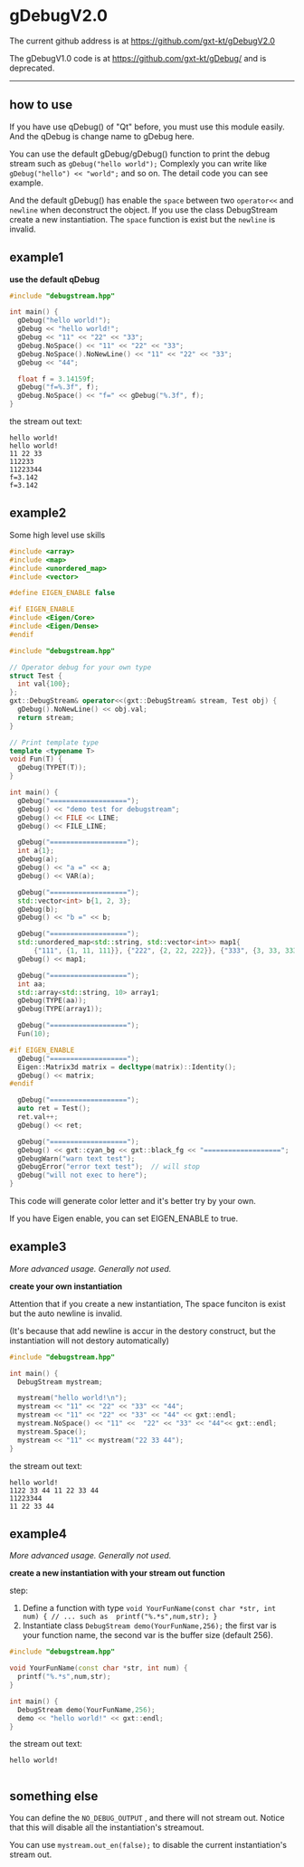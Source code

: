 # gDebugV2.0

The current  github address is at https://github.com/gxt-kt/gDebugV2.0

The gDebugV1.0 code is at https://github.com/gxt-kt/gDebug/ and is deprecated.

***

## how to use

If you have use qDebug() of "Qt" before, you must use this module easily. And the qDebug is change name to gDebug here.

You can use the default gDebug/gDebug() function to print the debug stream such as `gDebug("hello world");`
Complexly you can write like `gDebug("hello") << "world";` and so on.  The detail code you can see example.

And the default gDebug() has enable the `space` between two `operator<<` and `newline` when deconstruct the object.
If you use the class DebugStream create a new instantiation. The `space` function is exist but the `newline` is invalid.

## example1

**use the default qDebug**

```c++
#include "debugstream.hpp"

int main() {
  gDebug("hello world!");
  gDebug << "hello world!";
  gDebug << "11" << "22" << "33";
  gDebug.NoSpace() << "11" << "22" << "33";
  gDebug.NoSpace().NoNewLine() << "11" << "22" << "33";
  gDebug << "44";

  float f = 3.14159f;
  gDebug("f=%.3f", f);
  gDebug.NoSpace() << "f=" << gDebug("%.3f", f);
}
```

the stream out text:

```
hello world!
hello world!
11 22 33
112233
11223344
f=3.142
f=3.142

```

## example2

Some high level use skills

```cpp
#include <array>
#include <map>
#include <unordered_map>
#include <vector>

#define EIGEN_ENABLE false

#if EIGEN_ENABLE
#include <Eigen/Core>
#include <Eigen/Dense>
#endif

#include "debugstream.hpp"

// Operator debug for your own type
struct Test {
  int val{100};
};
gxt::DebugStream& operator<<(gxt::DebugStream& stream, Test obj) {
  gDebug().NoNewLine() << obj.val;
  return stream;
}

// Print template type
template <typename T>
void Fun(T) {
  gDebug(TYPET(T));
}

int main() {
  gDebug("===================");
  gDebug() << "demo test for debugstream";
  gDebug() << FILE << LINE;
  gDebug() << FILE_LINE;

  gDebug("===================");
  int a{1};
  gDebug(a);
  gDebug() << "a =" << a;
  gDebug() << VAR(a);

  gDebug("===================");
  std::vector<int> b{1, 2, 3};
  gDebug(b);
  gDebug() << "b =" << b;

  gDebug("===================");
  std::unordered_map<std::string, std::vector<int>> map1{
      {"111", {1, 11, 111}}, {"222", {2, 22, 222}}, {"333", {3, 33, 333}}};
  gDebug() << map1;

  gDebug("===================");
  int aa;
  std::array<std::string, 10> array1;
  gDebug(TYPE(aa));
  gDebug(TYPE(array1));

  gDebug("===================");
  Fun(10);

#if EIGEN_ENABLE
  gDebug("===================");
  Eigen::Matrix3d matrix = decltype(matrix)::Identity();
  gDebug() << matrix;
#endif

  gDebug("===================");
  auto ret = Test();
  ret.val++;
  gDebug() << ret;

  gDebug("===================");
  gDebug() << gxt::cyan_bg << gxt::black_fg << "===================";
  gDebugWarn("warn text test");
  gDebugError("error text test");  // will stop
  gDebug("will not exec to here");
}

```

This code will generate color letter and it's better try by your own.

If you have Eigen enable, you can set EIGEN_ENABLE to true.

## example3


*More advanced usage. Generally not used.*


**create your own instantiation**

Attention that if you create a new instantiation, The space funciton is exist but the auto newline is invalid.

(It's because that add newline is accur in the destory construct, but the instantiation will not destory automatically)

```c++
#include "debugstream.hpp"

int main() {
  DebugStream mystream;

  mystream("hello world!\n");
  mystream << "11" << "22" << "33" << "44";
  mystream << "11" << "22" << "33" << "44" << gxt::endl;
  mystream.NoSpace() << "11" <<  "22" << "33" << "44"<< gxt::endl;
  mystream.Space();
  mystream << "11" << mystream("22 33 44");
}
```

the stream out text:

```
hello world!
1122 33 44 11 22 33 44
11223344
11 22 33 44
```



## example4

*More advanced usage. Generally not used.*

**create a new instantiation with your stream out function**

step:
1. Define a function with type `void YourFunName(const char *str, int num) {
   // ... such as  printf("%.*s",num,str); }`
2. Instantiate class `DebugStream demo(YourFunName,256);` the first var is your function name, the second var is the buffer size (default 256).

```c++
#include "debugstream.hpp"

void YourFunName(const char *str, int num) {
  printf("%.*s",num,str);
}

int main() {
  DebugStream demo(YourFunName,256);
  demo << "hello world!" << gxt::endl;
}
```

the stream out text:

```
hello world!


```

## something else

You can define the `NO_DEBUG_OUTPUT` , and there will not stream out. Notice that this will disable all the instantiation's streamout.

You can use `mystream.out_en(false);` to disable the current instantiation's stream out.


